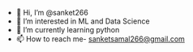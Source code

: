 - 👋 Hi, I’m @sanket266
- 👀 I’m interested in ML and Data Science
- 🌱 I’m currently learning python
- 📫 How to reach me- sanketsamal266@gmail.com

<!---
sanket266/sanket266 is a ✨ special ✨ repository because its `README.md` (this file) appears on your GitHub profile.
You can click the Preview link to take a look at your changes.
--->
